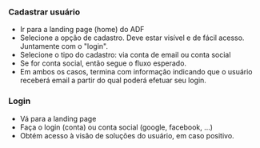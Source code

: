 
### Cadastrar usuário

- Ir para a landing page (home) do ADF
- Selecione a opção de cadastro. Deve estar visível e de fácil acesso. Juntamente com o "login".
- Selecione o tipo do cadastro: via conta de email ou conta social
- Se for conta social, então segue o fluxo esperado.
- Em ambos os casos, termina com informação indicando que o usuário receberá email a partir do qual poderá efetuar seu login.

### Login

- Vá para a landing page
- Faça o login (conta) ou conta social (google, facebook, ...)
- Obtém acesso à visão de soluções do usuário, em caso positivo.
